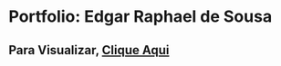 <h1>Portfolio: Edgar Raphael de Sousa</h1>

<h2>Para Visualizar, <strong><a href="https://edgarsousa21.github.io/10_portfolio-edgar-raphael-sousa/git init" target="_blank">Clique Aqui</a style="color:blue"></strong></h2>
